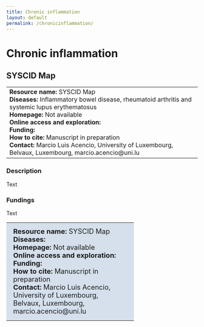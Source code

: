 ```yaml
---
title: Chronic inflammation
layout: default
permalink: /chronicinflammation/
---
```


# Chronic inflammation
## SYSCID Map

<table>
<tr>
<td>
  <b>Resource name:</b> SYSCID Map
  <br /><b>Diseases:</b> Inflammatory bowel disease, rheumatoid arthritis and systemic lupus erythematosus
  <br /><b>Homepage:</b> Not available
  <br /><b>Online access and exploration:</b>  
  <br /><b>Funding:</b> 
  <br /><b>How to cite:</b> Manuscript in preparation
  <br /><b>Contact:</b> Marcio Luis Acencio, University of Luxembourg, Belvaux, Luxembourg, marcio.acencio@uni.lu
</td>
</tr>
</table>

### Description

Text

### Fundings

Text



<table>
<tr>
<td style="width:320px; text-align:left; vertical-align:top; background-color:#D5E0EC;">
<p style="margin:10px; font-size:18px;">
  <b>Resource name:</b> SYSCID Map
  <br /><b>Diseases:</b> 
  <br /><b>Homepage:</b> Not available
  <br /><b>Online access and exploration:</b>  
  <br /><b>Funding:</b> 
  <br /><b>How to cite:</b> Manuscript in preparation
  <br /><b>Contact:</b> Marcio Luis Acencio, University of Luxembourg, Belvaux, Luxembourg, marcio.acencio@uni.lu
</p>
</td>
</tr>
</table>
